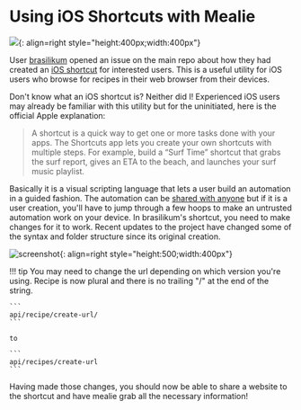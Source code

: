 # Using iOS Shortcuts with Mealie
![](../img/iphone-image.png){: align=right style="height:400px;width:400px"}


User  [brasilikum](https://github.com/brasilikum) opened an issue on the main repo about how they had created an [iOS shortcut](https://github.com/hay-kot/mealie/issues/103) for interested users. This is a useful utility for iOS users who browse for recipes in their web browser from their devices.

Don't know what an iOS shortcut is? Neither did I! Experienced iOS users may already be familiar with this utility but for the uninitiated, here is the official Apple explanation:


> A shortcut is a quick way to get one or more tasks done with your apps. The Shortcuts app lets you create your own shortcuts with multiple steps. For example, build a “Surf Time” shortcut that grabs the surf report, gives an ETA to the beach, and launches your surf music playlist.


Basically it is a visual scripting language that lets a user build an automation in a guided fashion. The automation can be [shared with anyone](https://www.icloud.com/shortcuts/6ae356d5fc644cfa8983a3c90f242fbb) but if it is a user creation, you'll have to jump through a few hoops to make an untrusted automation work on your device. In brasilikum's shortcut, you need to make changes for it to work. Recent updates to the project have changed some of the syntax and folder structure since its original creation.


![screenshot](../img/ios-shortcut-image.jpg){: align=right style="height:500;width:400px"}



!!! tip
    You may need to change the url depending on which version you're using. Recipe is now plural and there is no trailing "/" at the end of the string.
    
    ```
    api/recipe/create-url/
    ```

    to

    ```
    api/recipes/create-url
    ```

    

Having made those changes, you should now be able to share a website to the shortcut and have mealie grab all the necessary information!
